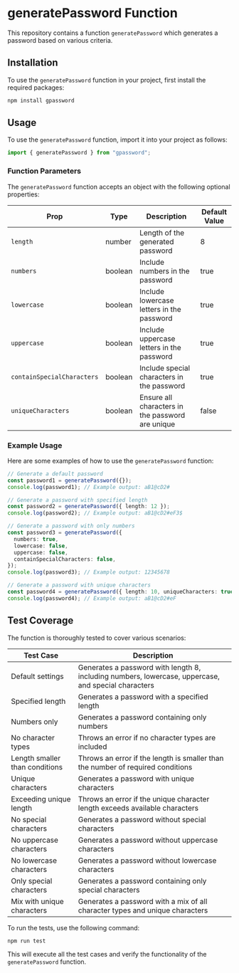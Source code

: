 # generatePassword Function

This repository contains a function `generatePassword` which generates a password based on various criteria.

## Installation

To use the `generatePassword` function in your project, first install the required packages:

```sh
npm install gpassword
```

## Usage

To use the `generatePassword` function, import it into your project as follows:

```typescript
import { generatePassword } from "gpassword";
```

### Function Parameters

The `generatePassword` function accepts an object with the following optional properties:

| Prop                      | Type    | Description                                                  | Default Value |
|---------------------------|---------|--------------------------------------------------------------|---------------|
| `length`                  | number  | Length of the generated password                             | 8             |
| `numbers`                 | boolean | Include numbers in the password                              | true          |
| `lowercase`               | boolean | Include lowercase letters in the password                    | true          |
| `uppercase`               | boolean | Include uppercase letters in the password                    | true          |
| `containSpecialCharacters`| boolean | Include special characters in the password                   | true          |
| `uniqueCharacters`        | boolean | Ensure all characters in the password are unique             | false         |

### Example Usage

Here are some examples of how to use the `generatePassword` function:

```typescript
// Generate a default password
const password1 = generatePassword({});
console.log(password1); // Example output: aB1@cD2#

// Generate a password with specified length
const password2 = generatePassword({ length: 12 });
console.log(password2); // Example output: aB1@cD2#eF3$

// Generate a password with only numbers
const password3 = generatePassword({
  numbers: true,
  lowercase: false,
  uppercase: false,
  containSpecialCharacters: false,
});
console.log(password3); // Example output: 12345678

// Generate a password with unique characters
const password4 = generatePassword({ length: 10, uniqueCharacters: true });
console.log(password4); // Example output: aB1@cD2#eF
```

## Test Coverage

The function is thoroughly tested to cover various scenarios:

| Test Case | Description |
|-----------|-------------|
| Default settings | Generates a password with length 8, including numbers, lowercase, uppercase, and special characters |
| Specified length | Generates a password with a specified length |
| Numbers only | Generates a password containing only numbers |
| No character types | Throws an error if no character types are included |
| Length smaller than conditions | Throws an error if the length is smaller than the number of required conditions |
| Unique characters | Generates a password with unique characters |
| Exceeding unique length | Throws an error if the unique character length exceeds available characters |
| No special characters | Generates a password without special characters |
| No uppercase characters | Generates a password without uppercase characters |
| No lowercase characters | Generates a password without lowercase characters |
| Only special characters | Generates a password containing only special characters |
| Mix with unique characters | Generates a password with a mix of all character types and unique characters |

To run the tests, use the following command:

```sh
npm run test
```

This will execute all the test cases and verify the functionality of the `generatePassword` function.

